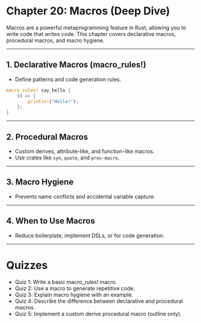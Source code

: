 # Chapter 20: Macros (Deep Dive)

Macros are a powerful metaprogramming feature in Rust, allowing you to write code that writes code. This chapter covers declarative macros, procedural macros, and macro hygiene.

---

## 1. Declarative Macros (macro_rules!)
- Define patterns and code generation rules.
```rust
macro_rules! say_hello {
    () => {
        println!("Hello!");
    };
}
```

---

## 2. Procedural Macros
- Custom derives, attribute-like, and function-like macros.
- Use crates like `syn`, `quote`, and `proc-macro`.

---

## 3. Macro Hygiene
- Prevents name conflicts and accidental variable capture.

---

## 4. When to Use Macros
- Reduce boilerplate, implement DSLs, or for code generation.

---

# Quizzes
- Quiz 1: Write a basic macro_rules! macro.
- Quiz 2: Use a macro to generate repetitive code.
- Quiz 3: Explain macro hygiene with an example.
- Quiz 4: Describe the difference between declarative and procedural macros.
- Quiz 5: Implement a custom derive procedural macro (outline only).
